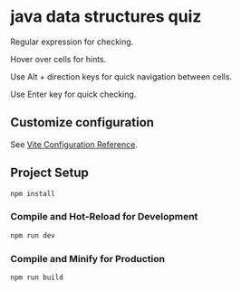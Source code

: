 # java data structures quiz

Regular expression for checking.

Hover over cells for hints.

Use Alt + direction keys for quick navigation between cells.

Use Enter key for quick checking.

## Customize configuration

See [Vite Configuration Reference](https://vitejs.dev/config/).

## Project Setup

```sh
npm install
```

### Compile and Hot-Reload for Development

```sh
npm run dev
```

### Compile and Minify for Production

```sh
npm run build
```
